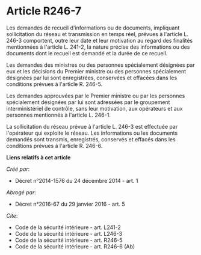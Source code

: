 # Article R246-7

Les demandes de recueil d'informations ou de documents, impliquant sollicitation du réseau et transmission en temps réel,
prévues à l'article L. 246-3 comportent, outre leur date et leur motivation au regard des finalités mentionnées à l'article
L. 241-2, la nature précise des informations ou des documents dont le recueil est demandé et la durée de ce recueil. 

Les demandes des ministres ou des personnes spécialement désignées par eux et les décisions du Premier ministre ou des
personnes spécialement désignées par lui sont enregistrées, conservées et effacées dans les conditions prévues à l'article R.
246-5. 

Les demandes approuvées par le Premier ministre ou par les personnes spécialement désignées par lui sont adressées par le
groupement interministériel de contrôle, sans leur motivation, aux opérateurs et aux personnes mentionnés à l'article L.
246-1. 

La sollicitation du réseau prévue à l'article L. 246-3 est effectuée par l'opérateur qui exploite le réseau. Les informations
ou les documents demandés sont transmis, enregistrés, conservés et effacés dans les conditions prévues à l'article R. 246-6.

**Liens relatifs à cet article**

_Créé par_:

  - Décret n°2014-1576 du 24 décembre 2014 - art. 1

_Abrogé par_:

  - Décret n°2016-67 du 29 janvier 2016 - art. 5

_Cite_:

  - Code de la sécurité intérieure - art. L241-2
  - Code de la sécurité intérieure - art. L246-3
  - Code de la sécurité intérieure - art. R246-5
  - Code de la sécurité intérieure - art. R246-6 (Ab)
